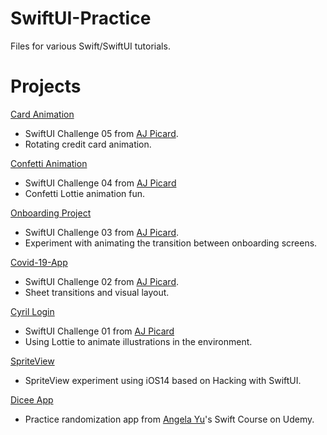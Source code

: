 # SwiftUI-Practice

Files for various Swift/SwiftUI tutorials.


# Projects

[Card Animation](https://github.com/RichKummer/SwiftUI-Practice/tree/master/Confetti-Animation)
* SwiftUI Challenge 05 from [AJ Picard](https://youtu.be/npKhzhbu9Rs).
* Rotating credit card animation.

[Confetti Animation](https://github.com/RichKummer/SwiftUI-Practice/tree/master/Confetti-Animation)
* SwiftUI Challenge 04 from [AJ Picard](https://www.youtube.com/watch?v=GNd2VawbWrI)
* Confetti Lottie animation fun.


[Onboarding Project](https://github.com/RichKummer/SwiftUI-Practice/tree/master/Onboarding-Project)
* SwiftUI Challenge 03 from [AJ Picard](https://youtu.be/brUrG0JsBgw).
* Experiment with animating the transition between onboarding screens.

[Covid-19-App](https://github.com/RichKummer/SwiftUI-Practice/tree/master/Covid-19-App)
* SwiftUI Challenge 02 from [AJ Picard](https://youtu.be/tJrkUWFxLxU).
* Sheet transitions and visual layout.

[Cyril Login](https://github.com/RichKummer/SwiftUI-Practice/tree/master/Cyril%20Login)
* SwiftUI Challenge 01 from [AJ Picard](https://youtu.be/htkEykBZikU)
* Using Lottie to animate illustrations in the environment.

[SpriteView](https://github.com/RichKummer/SwiftUI-Practice/tree/master/SpriteView)
* SpriteView experiment using iOS14 based on Hacking with SwiftUI.

[Dicee App](https://github.com/RichKummer/SwiftUI-Practice/tree/master/Dicee)
* Practice randomization app from [Angela Yu](https://www.udemy.com/course/ios-13-app-development-bootcamp/)'s Swift Course on Udemy.
